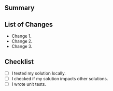 ## Summary

<!-- Add a short paragraph that summarizes your work in the PR -->

## List of Changes

<!-- Add the list of changes without mentioning too much details -->

- Change 1.
- Change 2.
- Change 3.

## Checklist

<!-- Apply the checklist items before asking for review -->

- [ ] I tested my solution locally.
- [ ] I checked if my solution impacts other solutions.
- [ ] I wrote unit tests.